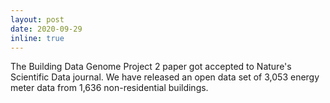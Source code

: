 ```yaml
---
layout: post
date: 2020-09-29
inline: true
---
```


The Building Data Genome Project 2 paper got accepted to Nature's Scientific Data journal. We have released an open data set of 3,053 energy meter data from 1,636 non-residential buildings.
